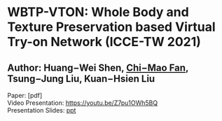 # WBTP-VTON: Whole Body and Texture Preservation based Virtual Try-on Network (ICCE-TW 2021)  
## Author: Huang−Wei Shen, [Chi−Mao Fan](https://github.com/FanChiMao), Tsung−Jung Liu, Kuan−Hsien Liu  
Paper: [pdf]  
Video Presentation: https://youtu.be/Z7pu1OWh5BQ  
Presentation Slides: [ppt](https://docs.google.com/presentation/d/1lIqj52-GAHFrm3VQDkXBu7k1AacJlklT/edit?usp=sharing&ouid=104762418693108298860&rtpof=true&sd=true)  

